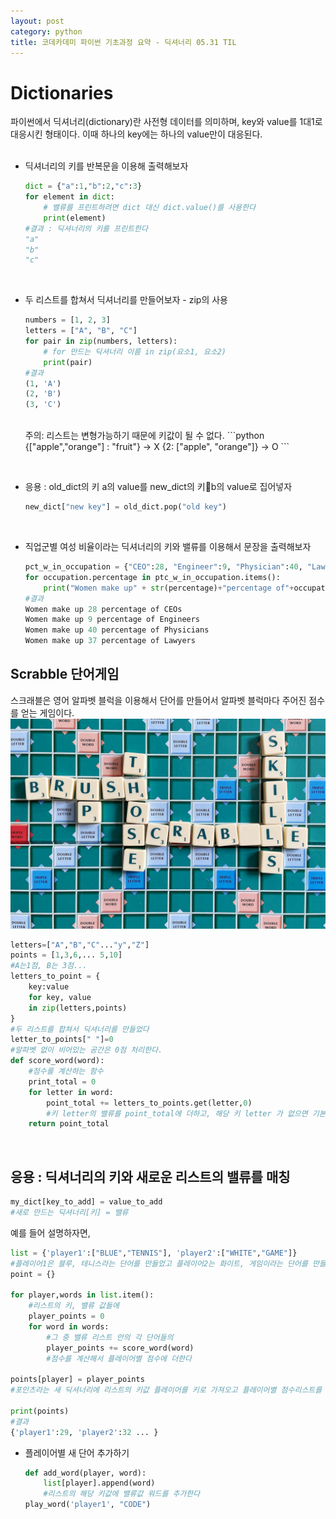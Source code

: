 ```yaml
---
layout: post
category: python
title: 코데카데미 파이썬 기초과정 요약 - 딕셔너리 05.31 TIL
---
```


# Dictionaries  
<div class="message">
파이썬에서 딕셔너리(dictionary)란 사전형 데이터를 의미하며, key와 value를 1대1로 대응시킨 형태이다. 이때 하나의 key에는 하나의 value만이 대응된다.
</div>
<br>

* 딕셔너리의 키를 반복문을 이용해 출력해보자

    ``` python
    dict = {"a":1,"b":2,"c":3}
    for element in dict:
        # 밸류를 프린트하려면 dict 대신 dict.value()를 사용한다
        print(element)
    #결과 : 딕셔너리의 키를 프린트한다
    "a"
    "b"
    "c"
    ```
<br>

* 두 리스트를 합쳐서 딕셔너리를 만들어보자 - zip의 사용  

    ``` python
    numbers = [1, 2, 3]
    letters = ["A", "B", "C"]
    for pair in zip(numbers, letters):
        # for 만드는 딕셔너리 이름 in zip(요소1, 요소2)
        print(pair)
    #결과
    (1, 'A')
    (2, 'B')
    (3, 'C')
    ```
    <br>
    <i class="fa fa-info-circle" aria-hidden="true"></i> 주의: 리스트는 변형가능하기 때문에 키값이 될 수 없다.   
    ```python
    {["apple","orange"] : "fruit"} -> X
    {2: ["apple", "orange"]} -> O
    ```
<br>

* 응용 : old_dict의 키 a의 value를 new_dict의 키b의 value로 집어넣자

    ```python
    new_dict["new key"] = old_dict.pop("old key")
    ```
<br>

* 직업군별 여성 비율이라는 딕셔너리의 키와 밸류를 이용해서 문장을 출력해보자  

    ```python
    pct_w_in_occupation = {"CEO":28, "Engineer":9, "Physician":40, "Lawyer":37}
    for occupation.percentage in ptc_w_in_occupation.items():
        print("Women make up" + str(percentage)+"percentage of"+occupation+"s")
    #결과
    Women make up 28 percentage of CEOs
    Women make up 9 percentage of Engineers
    Women make up 40 percentage of Physicians
    Women make up 37 percentage of Lawyers
    ```  
## Scrabble 단어게임  
스크래블은 영어 알파벳 블럭을 이용해서 단어를 만들어서 알파벳 블럭마다 주어진 점수를 얻는 게임이다.  
<img src="../public/img/scrabble.jpeg">  
```python
letters=["A","B","C"..."y","Z"]
points = [1,3,6,... 5,10]
#A는1점, B는 3점...
letters_to_point = {
    key:value
    for key, value
    in zip(letters,points)
}
#두 리스트를 합쳐서 딕셔너리를 만들었다
letter_to_points[" "]=0
#알파벳 없이 비어있는 공간은 0점 처리한다. 
def score_word(word):
    #점수를 계산하는 함수
    print_total = 0
    for letter in word:
        point_total += letters_to_points.get(letter,0)
        #키 letter의 밸류를 point_total에 더하고, 해당 키 letter 가 없으면 기본값 0을 더한다.
    return point_total
```
<br>

## 응용 : 딕셔너리의 키와 새로운 리스트의 밸류를 매칭  

```python
my_dict[key_to_add] = value_to_add
#새로 만드는 딕셔너리[키] = 밸류
```  
예를 들어 설명하자면, 
```python
list = {'player1':["BLUE","TENNIS"], 'player2':["WHITE","GAME"]}
#플레이어1은 블루, 테니스라는 단어를 만들었고 플레이어2는 화이트, 게임이라는 단어를 만들었다.
point = {}

for player,words in list.item():
    #리스트의 키, 밸류 값들에 
    player_points = 0
    for word in words:
        #그 중 밸류 리스트 안의 각 단어들의 
        player_points += score_word(word)
        #점수를 계산해서 플레이어별 점수에 더한다

points[player] = player_points
#포인츠라는 새 딕셔너리에 리스트의 키값 플레이어를 키로 가져오고 플레이어별 점수리스트를 밸류로 매칭한다. 

print(points)
#결과
{'player1':29, 'player2':32 ... }
```  
* 플레이어별 새 단어 추가하기  

    ```python
    def add_word(player, word):
        list[player].append(word)
        #리스트의 해당 키값에 밸류값 워드를 추가한다 
    play_word('player1', "CODE")
    ```